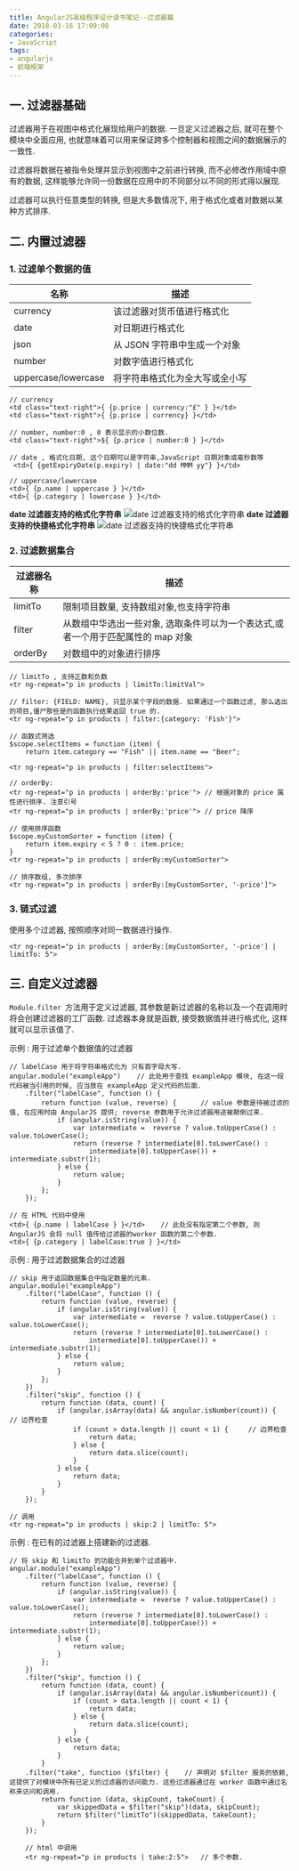 ```yaml
---
title: AngularJS高级程序设计读书笔记--过滤器篇
date: 2018-03-16 17:09:08
categories:
- JavaScript
tags:
- angularjs
- 前端框架
---
```

## 一. 过滤器基础
过滤器用于在视图中格式化展现给用户的数据. 一旦定义过滤器之后, 就可在整个模块中全面应用, 也就意味着可以用来保证跨多个控制器和视图之间的数据展示的一致性.

过滤器将数据在被指令处理并显示到视图中之前进行转换, 而不必修改作用域中原有的数据, 这样能够允许同一份数据在应用中的不同部分以不同的形式得以展现.

过滤器可以执行任意类型的转换, 但是大多数情况下, 用于格式化或者对数据以某种方式排序.

## 二. 内置过滤器
### 1. 过滤单个数据的值
| 名称 | 描述 |
| ---  | ---  | 
| currency | 该过滤器对货币值进行格式化 |
| date | 对日期进行格式化 |
| json | 从 JSON 字符串中生成一个对象 |
| number | 对数字值进行格式化 |
| uppercase/lowercase | 将字符串格式化为全大写或全小写 |

    // currency 
    <td class="text-right">{ {p.price | currency:"£" } }</td>
    <td class="text-right">{ {p.price | currency} }</td>

    // number, number:0 , 0 表示显示的小数位数.
    <td class="text-right">${ {p.price | number:0 } }</td> 

    // date , 格式化日期, 这个日期可以是字符串,JavaScript 日期对象或毫秒数等
     <td>{ {getExpiryDate(p.expiry) | date:"dd MMM yy"} }</td>

    // uppercase/lowercase
    <td>{ {p.name | uppercase } }</td>
    <td>{ {p.category | lowercase } }</td>

**date 过滤器支持的格式化字符串**
![date 过滤器支持的格式化字符串](http://oluv2yxz6.bkt.clouddn.com/date.PNG)
**date 过滤器支持的快捷格式化字符串**
![date 过滤器支持的快捷格式化字符串](http://oluv2yxz6.bkt.clouddn.com/date_2.PNG)

### 2. 过滤数据集合

| 过滤器名称 | 描述 |
| --- | --- |
| limitTo | 限制项目数量, 支持数组对象,也支持字符串 |
| filter | 从数组中华选出一些对象, 选取条件可以为一个表达式,或者一个用于匹配属性的 map 对象 |
| orderBy | 对数组中的对象进行排序 |

    // limitTo , 支持正数和负数
    <tr ng-repeat="p in products | limitTo:limitVal">

    // filter: {FIELD: NAME}, 只显示某个字段的数据. 如果通过一个函数过滤, 那么选出的项目,僵尸那些是的函数执行结果返回 true 的.
    <tr ng-repeat="p in products | filter:{category: 'Fish'}">

    // 函数式筛选
    $scope.selectItems = function (item) {
        return item.category == "Fish" || item.name == "Beer";

    <tr ng-repeat="p in products | filter:selectItems">

    // orderBy: 
    <tr ng-repeat="p in products | orderBy:'price'"> // 根据对象的 price 属性进行排序. 注意引号
    <tr ng-repeat="p in products | orderBy:'price'"> // price 降序

    // 使用排序函数
    $scope.myCustomSorter = function (item) {
        return item.expiry < 5 ? 0 : item.price;
    }  
    <tr ng-repeat="p in products | orderBy:myCustomSorter">

    // 排序数组, 多次排序
    <tr ng-repeat="p in products | orderBy:[myCustomSorter, '-price']">
    
### 3. 链式过滤
使用多个过滤器, 按照顺序对同一数据进行操作.

    <tr ng-repeat="p in products | orderBy:[myCustomSorter, '-price'] | limitTo: 5">

## 三. 自定义过滤器


`Module.filter `方法用于定义过滤器, 其参数是新过滤器的名称以及一个在调用时将会创建过滤器的工厂函数. 过滤器本身就是函数, 接受数据值并进行格式化, 这样就可以显示该值了.


示例 : 用于过滤单个数据值的过滤器

    // labelCase 用于将字符串格式化为 只有首字母大写.
    angular.module("exampleApp")    // 此处用于查找 exampleApp 模块, 在这一段代码被当引用的时候, 应当放在 exampleApp 定义代码的后面.
        .filter("labelCase", function () {
            return function (value, reverse) {      // value 参数是待被过滤的值, 在应用时由 AngularJS 提供; reverse 参数用于允许过滤器用途被颠倒过来.
                if (angular.isString(value)) {
                    var intermediate =  reverse ? value.toUpperCase() : value.toLowerCase();
                    return (reverse ? intermediate[0].toLowerCase() :
                        intermediate[0].toUpperCase()) + intermediate.substr(1);
                } else {
                    return value;
                }
            };
        });

    // 在 HTML 代码中使用
    <td>{ {p.name | labelCase } }</td>    // 此处没有指定第二个参数, 则 AngularJS 会将 null 值传给过滤器的worker 函数的第二个参数.
    <td>{ {p.category | labelCase:true } }</td>    

示例 : 用于过滤数据集合的过滤器
    
    // skip 用于返回数据集合中指定数量的元素.
    angular.module("exampleApp")
        .filter("labelCase", function () {
            return function (value, reverse) {
                if (angular.isString(value)) {
                    var intermediate =  reverse ? value.toUpperCase() : value.toLowerCase();
                    return (reverse ? intermediate[0].toLowerCase() :
                        intermediate[0].toUpperCase()) + intermediate.substr(1);
                } else {
                    return value;
                }
            };
        })
        .filter("skip", function () {
            return function (data, count) {
                if (angular.isArray(data) && angular.isNumber(count)) {     // 边界检查
                    if (count > data.length || count < 1) {     // 边界检查
                        return data;
                    } else {
                        return data.slice(count);
                    }
                } else { 
                    return data;
                }
            }
        });

    // 调用
    <tr ng-repeat="p in products | skip:2 | limitTo: 5">

示例 : 在已有的过滤器上搭建新的过滤器.

    // 将 skip 和 limitTo 的功能合并到单个过滤器中.
    angular.module("exampleApp")
        .filter("labelCase", function () {
            return function (value, reverse) {
                if (angular.isString(value)) {
                    var intermediate =  reverse ? value.toUpperCase() : value.toLowerCase();
                    return (reverse ? intermediate[0].toLowerCase() :
                        intermediate[0].toUpperCase()) + intermediate.substr(1);
                } else {
                    return value;
                }
            };
        })
        .filter("skip", function () {
            return function (data, count) {
                if (angular.isArray(data) && angular.isNumber(count)) {
                    if (count > data.length || count < 1) {
                        return data;
                    } else {
                        return data.slice(count);
                    }
                } else { 
                    return data;
                }
            }
        .filter("take", function ($filter) {    // 声明对 $filter 服务的依赖, 这提供了对模块中所有已定义的过滤器的访问能力. 这些过滤器通过在 worker 函数中通过名称来访问和调用.
            return function (data, skipCount, takeCount) {
                var skippedData = $filter("skip")(data, skipCount);
                return $filter("limitTo")(skippedData, takeCount);
            }
        });

        // html 中调用
        <tr ng-repeat="p in products | take:2:5">   // 多个参数.
